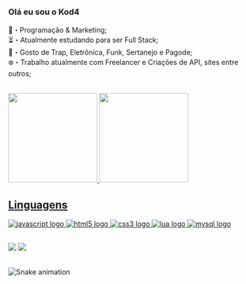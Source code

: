 ### Olá eu sou o Kod4

💸・Programação & Marketing;<br>
⏳・Atualmente estudando para ser Full Stack;<br>
🎼・Gosto de Trap, Eletrônica, Funk, Sertanejo e Pagode;<br>
❄️・Trabalho atualmente com Freelancer e Criações de API, sites entre outros;<br><br>

<div>
  <a href="https://github.com/kod4dev">
  <img height="180em" src="https://github-readme-stats.vercel.app/api?username=kod4dev&show_icons=true&theme=midnight-purple&include_all_commits=true&count_private=true">
  <img height="180em" src="https://github-readme-stats.vercel.app/api/top-langs/?username=kod4dev&layout=compact&langs_count=16&theme=midnight-purple">
</div>

<div>
  <h2>Linguagens</h2>
  <img src="https://img.shields.io/badge/JavaScript-F7DF1E?style=for-the-badge&logo=javascript&logoColor=black" alt="javascript logo">
  <img src="https://img.shields.io/badge/HTML5-E34F26?style=for-the-badge&logo=html5&logoColor=white" alt="html5 logo">
  <img src="https://img.shields.io/badge/CSS3-1572B6?style=for-the-badge&logo=css3&logoColor=white" alt="css3 logo">
  <img src="https://img.shields.io/badge/Lua-2C2D72?style=for-the-badge&logo=lua&logoColor=white" alt="lua logo">
  <img src="https://img.shields.io/badge/MySQL-00000F?style=for-the-badge&logo=mysql&logoColor=white" alt="mysql logo">
</div>

##

<div>
  <a href="https://discord.gg/CZaYaJGcMP" target="_blank"><img src="https://img.shields.io/badge/Discord-7289DA?style=for-the-badge&logo=discord&logoColor=white"></a>
  <a href="https://www.instagram.com/koda.lua" target="_blank"><img src="https://img.shields.io/badge/Instagram-E4405F?style=for-the-badge&logo=instagram&logoColor=white"></a>
</div><br>
  
![Snake animation](https://github.com/kod4dev/kod4dev/blob/output/github-contribution-grid-snake.svg)

